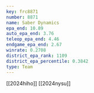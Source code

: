 ```yaml
---
key: frc8871
number: 8871
name: Saber Dynamics
epa_end: 10.89
auto_epa_end: 3.76
teleop_epa_end: 4.46
endgame_epa_end: 2.67
winrate: 0.2708
district_epa_rank: 1109
district_epa_percentile: 0.3842
type: Team
---
```

[[2024hiho]]
[[2024nysu]]
